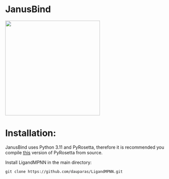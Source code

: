 # JanusBind


<img src="https://github.com/user-attachments/assets/baea2c9d-10c8-4e8d-8962-107d1ac2f863" width="300"/>


# Installation:

JanusBind uses Python 3.11 and PyRosetta, therefore it is recommended you compile [this](https://graylab.jhu.edu/download/PyRosetta4/archive/release/PyRosetta4.Debug.python311.linux/PyRosetta4.Debug.python311.linux.release-387.tar.bz2) version of PyRosetta from source.

Install LigandMPNN in the main directory:
```
git clone https://github.com/dauparas/LigandMPNN.git
```
